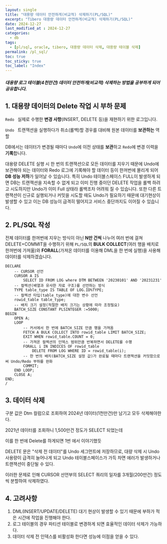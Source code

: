 ```yaml
---
layout: single
title: "대용량 데이터 안전하게(비교적) 삭제하기(PL/SQL)"
excerpt: "Tibero 대용량 데이터 안전하게(비교적) 삭제하기(PL/SQL)"	
date: 2024-12-27
last_modified_at : 2024-12-27
categories: 
  - db
tags:
  - [pl/sql, oracle, tibero, 대용량 데이터 삭제, 대용량 테이블 삭제]
permalink: /pl_sql/
toc: true
toc_sticky: true
toc_label: "Index"
---
```


##### 대용량 로그 테이블(4천만건) 데이터 안전하게(비교적) 삭제하는 방법을 공부하게 되어 공유합니다.

## 1. 대용량 데이터의 Delete 작업 시 부하 문제
 `Redo `  실제로 수행한 **변경 사항**(INSERT, DELETE 등)을 재현하기 위한 로그입니다.

 `Undo `  트랜잭션을 실행하다가 취소(롤백)할 경우를 대비해 원본 데이터를 **보관하는** 역할 

DB에서는 데이터가 변경될 때마다 `Undo`에 이전 상태를 **보관**하고 `Redo`에 변경 이력을 **기록**합니다.

대용량 DELETE 실행 시 한 번의 트랜잭션으로 모든 데이터를 지우기 때문에 Undo에 보관해야 되는 데이터와 Redo 로그에 기록해야 할 데이터 등이 한꺼번에 몰리게 되어 **DB 성능 저하**가 일어날 수 있습니다. 특히 Undo 테이블스페이스 FULL이 발생하게 되면 DB는 트랜잭션을 지속할 수 없게 되고 이미 진행 중이던 DELETE 작업을 롤백 하려고 시도하지만 Undo가 이미 Full 상태라 롤백조차 어려워 질 수 있습니다. 또한 다른 트랜잭션이 신규로 실행되거나 커밋을 시도할 때도 Undo가 필요하기 때문에 대기현상이 발생할 수 있고 이는 DB 성능이 급격히 떨어지고 서비스 중단까지도 이어질 수 있습니다.

## 2. PL/SQL 작성

전체 데이터를 한꺼번에 지우는 방식이 아닌 **N만 건씩** 나누어 여러 번에 걸쳐 DELETE+COMMIT을 수행하기 위해 `PL/SQL`의  **BULK COLLECT**(여러 행을 배치로 한꺼번에 가져옮)와 **FORALL**(가져온 데이터를 이용해 DML을 한 번에 실행)을 사용해 데이터를 삭제하겠습니다.

```plsql
DECLARE 
	-- CURSOR 선언
	CURSOR A IS
		SELECT ID FROM LOG where DTM BETWEEN '20230101' AND '20231231'
	-- 컬렉션(배열과 유사한 자료 구조)를 선언하는 방식
	TYPE table_type IS TABLE OF LOG.ID%TYPE;
	-- 컬렉션 타입(table_type)에 대한 변수 선언
	rowid_table table_type;
	-- 배치 크기 설정(적절한 배치 크기는 상황에 따라 조정필요)
	BATCH_SIZE CONSTANT PLSINTEGER :=5000;
BEGIN
	OPEN A;
	LOOP
		-- 커서에서 한 번에 BATCH_SIZE 만큼 행을 가져옴
		FETCH A BULK COLLECT INTO rowid_table LIMIT BATCH_SIZE;
		EXIT WHEN rowid_table.COUNT = 0;
		-- 가져온 컬렉션의 인덱스 범위만큼 반복하면서 DELETE를 수행
		FORALL i IN INDICES OF rowid_table
			DELETE FROM LOG WHERE ID = rowid_table(i);
		-- 한 번의 배치(BATCH_SIZE 설정 값)가 완료될 때마다 트랜잭션을 커밋함으로써 Undo/Redo 부하를 완화
		COMMIT;
	END LOOP;
	CLOSE A;
END;
/
```



## 3.  데이터 삭제
구분 값은 Dtm 컬럼으로 조회하여 2024년 데이터(1천만건)만 남기고 모두 삭제해야한다. 

2021년 데이터를 조회하니 1,500만건 정도가 SELECT 되었는데

이를 한 번에 Delete를 하게되면 1번 에서 이야기했듯 

DELETE 문은 "삭제 전 데이터"를 Undo 세그먼트에 저장하므로, 대량 삭제 시 Undo 사용량이 급격히 늘어나게 되고 Undo 테이블스페이스가 가득 차면 에러가 발생하거나 트랜잭션이 중단될 수 있다. 

이러한 문제로 인해 CURSOR 선언부의 SELECT  쿼리의 일자를 3개월(200만건) 정도씩 분할하여 삭제하였다.



## 4. 고려사항

1. DML(INSERT/UPDATE/DELETE) 대기 현상이 발생할 수 있기 때문에 부하가 적은 시간에 작업을 진행해야 한다.
2. 로그 테이블의 경우 파티션 테이블로 변경하게 되면 효율적인 데이터 삭제가 가능하다.
3. 데이터 삭제 전 인덱스를 비활성화 한다면 성능에 이점을 얻을 수 있다.
